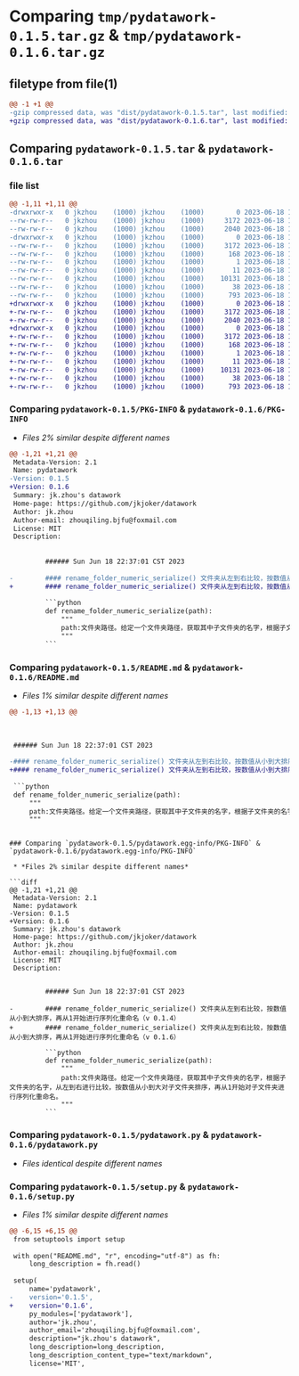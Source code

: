 # Comparing `tmp/pydatawork-0.1.5.tar.gz` & `tmp/pydatawork-0.1.6.tar.gz`

## filetype from file(1)

```diff
@@ -1 +1 @@
-gzip compressed data, was "dist/pydatawork-0.1.5.tar", last modified: Sun Jun 18 15:22:46 2023, max compression
+gzip compressed data, was "dist/pydatawork-0.1.6.tar", last modified: Sun Jun 18 15:25:04 2023, max compression
```

## Comparing `pydatawork-0.1.5.tar` & `pydatawork-0.1.6.tar`

### file list

```diff
@@ -1,11 +1,11 @@
-drwxrwxr-x   0 jkzhou    (1000) jkzhou    (1000)        0 2023-06-18 15:22:46.000000 pydatawork-0.1.5/
--rw-rw-r--   0 jkzhou    (1000) jkzhou    (1000)     3172 2023-06-18 15:22:46.000000 pydatawork-0.1.5/PKG-INFO
--rw-rw-r--   0 jkzhou    (1000) jkzhou    (1000)     2040 2023-06-18 15:21:45.000000 pydatawork-0.1.5/README.md
-drwxrwxr-x   0 jkzhou    (1000) jkzhou    (1000)        0 2023-06-18 15:22:46.000000 pydatawork-0.1.5/pydatawork.egg-info/
--rw-rw-r--   0 jkzhou    (1000) jkzhou    (1000)     3172 2023-06-18 15:22:46.000000 pydatawork-0.1.5/pydatawork.egg-info/PKG-INFO
--rw-rw-r--   0 jkzhou    (1000) jkzhou    (1000)      168 2023-06-18 15:22:46.000000 pydatawork-0.1.5/pydatawork.egg-info/SOURCES.txt
--rw-rw-r--   0 jkzhou    (1000) jkzhou    (1000)        1 2023-06-18 15:22:46.000000 pydatawork-0.1.5/pydatawork.egg-info/dependency_links.txt
--rw-rw-r--   0 jkzhou    (1000) jkzhou    (1000)       11 2023-06-18 15:22:46.000000 pydatawork-0.1.5/pydatawork.egg-info/top_level.txt
--rw-rw-r--   0 jkzhou    (1000) jkzhou    (1000)    10131 2023-06-18 15:02:04.000000 pydatawork-0.1.5/pydatawork.py
--rw-rw-r--   0 jkzhou    (1000) jkzhou    (1000)       38 2023-06-18 15:22:46.000000 pydatawork-0.1.5/setup.cfg
--rw-rw-r--   0 jkzhou    (1000) jkzhou    (1000)      793 2023-06-18 15:22:13.000000 pydatawork-0.1.5/setup.py
+drwxrwxr-x   0 jkzhou    (1000) jkzhou    (1000)        0 2023-06-18 15:25:04.000000 pydatawork-0.1.6/
+-rw-rw-r--   0 jkzhou    (1000) jkzhou    (1000)     3172 2023-06-18 15:25:04.000000 pydatawork-0.1.6/PKG-INFO
+-rw-rw-r--   0 jkzhou    (1000) jkzhou    (1000)     2040 2023-06-18 15:24:07.000000 pydatawork-0.1.6/README.md
+drwxrwxr-x   0 jkzhou    (1000) jkzhou    (1000)        0 2023-06-18 15:25:04.000000 pydatawork-0.1.6/pydatawork.egg-info/
+-rw-rw-r--   0 jkzhou    (1000) jkzhou    (1000)     3172 2023-06-18 15:25:04.000000 pydatawork-0.1.6/pydatawork.egg-info/PKG-INFO
+-rw-rw-r--   0 jkzhou    (1000) jkzhou    (1000)      168 2023-06-18 15:25:04.000000 pydatawork-0.1.6/pydatawork.egg-info/SOURCES.txt
+-rw-rw-r--   0 jkzhou    (1000) jkzhou    (1000)        1 2023-06-18 15:25:04.000000 pydatawork-0.1.6/pydatawork.egg-info/dependency_links.txt
+-rw-rw-r--   0 jkzhou    (1000) jkzhou    (1000)       11 2023-06-18 15:25:04.000000 pydatawork-0.1.6/pydatawork.egg-info/top_level.txt
+-rw-rw-r--   0 jkzhou    (1000) jkzhou    (1000)    10131 2023-06-18 15:02:04.000000 pydatawork-0.1.6/pydatawork.py
+-rw-rw-r--   0 jkzhou    (1000) jkzhou    (1000)       38 2023-06-18 15:25:04.000000 pydatawork-0.1.6/setup.cfg
+-rw-rw-r--   0 jkzhou    (1000) jkzhou    (1000)      793 2023-06-18 15:24:46.000000 pydatawork-0.1.6/setup.py
```

### Comparing `pydatawork-0.1.5/PKG-INFO` & `pydatawork-0.1.6/PKG-INFO`

 * *Files 2% similar despite different names*

```diff
@@ -1,21 +1,21 @@
 Metadata-Version: 2.1
 Name: pydatawork
-Version: 0.1.5
+Version: 0.1.6
 Summary: jk.zhou's datawork
 Home-page: https://github.com/jkjoker/datawork
 Author: jk.zhou
 Author-email: zhouqiling.bjfu@foxmail.com
 License: MIT
 Description: 
         
         
         ###### Sun Jun 18 22:37:01 CST 2023
         
-        #### rename_folder_numeric_serialize() 文件夹从左到右比较，按数值从小到大排序，再从1开始进行序列化重命名（v 0.1.4）
+        #### rename_folder_numeric_serialize() 文件夹从左到右比较，按数值从小到大排序，再从1开始进行序列化重命名（v 0.1.6）
         
         ```python
         def rename_folder_numeric_serialize(path):
             """
             path:文件夹路径。给定一个文件夹路径，获取其中子文件夹的名字，根据子文件夹的名字，从左到右进行比较，按数值从小到大对子文件夹排序，再从1开始对子文件夹进行序列化重命名。
             """
         ```
```

### Comparing `pydatawork-0.1.5/README.md` & `pydatawork-0.1.6/README.md`

 * *Files 1% similar despite different names*

```diff
@@ -1,13 +1,13 @@
 
 
 
 ###### Sun Jun 18 22:37:01 CST 2023
 
-#### rename_folder_numeric_serialize() 文件夹从左到右比较，按数值从小到大排序，再从1开始进行序列化重命名（v 0.1.4）
+#### rename_folder_numeric_serialize() 文件夹从左到右比较，按数值从小到大排序，再从1开始进行序列化重命名（v 0.1.6）
 
 ```python
 def rename_folder_numeric_serialize(path):
     """
     path:文件夹路径。给定一个文件夹路径，获取其中子文件夹的名字，根据子文件夹的名字，从左到右进行比较，按数值从小到大对子文件夹排序，再从1开始对子文件夹进行序列化重命名。
     """
 ```
```

### Comparing `pydatawork-0.1.5/pydatawork.egg-info/PKG-INFO` & `pydatawork-0.1.6/pydatawork.egg-info/PKG-INFO`

 * *Files 2% similar despite different names*

```diff
@@ -1,21 +1,21 @@
 Metadata-Version: 2.1
 Name: pydatawork
-Version: 0.1.5
+Version: 0.1.6
 Summary: jk.zhou's datawork
 Home-page: https://github.com/jkjoker/datawork
 Author: jk.zhou
 Author-email: zhouqiling.bjfu@foxmail.com
 License: MIT
 Description: 
         
         
         ###### Sun Jun 18 22:37:01 CST 2023
         
-        #### rename_folder_numeric_serialize() 文件夹从左到右比较，按数值从小到大排序，再从1开始进行序列化重命名（v 0.1.4）
+        #### rename_folder_numeric_serialize() 文件夹从左到右比较，按数值从小到大排序，再从1开始进行序列化重命名（v 0.1.6）
         
         ```python
         def rename_folder_numeric_serialize(path):
             """
             path:文件夹路径。给定一个文件夹路径，获取其中子文件夹的名字，根据子文件夹的名字，从左到右进行比较，按数值从小到大对子文件夹排序，再从1开始对子文件夹进行序列化重命名。
             """
         ```
```

### Comparing `pydatawork-0.1.5/pydatawork.py` & `pydatawork-0.1.6/pydatawork.py`

 * *Files identical despite different names*

### Comparing `pydatawork-0.1.5/setup.py` & `pydatawork-0.1.6/setup.py`

 * *Files 1% similar despite different names*

```diff
@@ -6,15 +6,15 @@
 from setuptools import setup
 
 with open("README.md", "r", encoding="utf-8") as fh:
     long_description = fh.read()
 
 setup(
     name='pydatawork',
-    version='0.1.5',
+    version='0.1.6',
     py_modules=['pydatawork'],
     author='jk.zhou',
     author_email='zhouqiling.bjfu@foxmail.com',
     description="jk.zhou's datawork",
     long_description=long_description,
     long_description_content_type="text/markdown",
     license='MIT',
```

